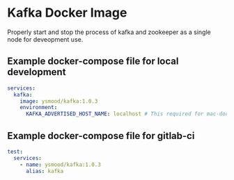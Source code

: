 
# Kafka Docker Image

Properly start and stop the process of kafka and zookeeper as a single node for deveopment use.

## Example docker-compose file for local development

```yaml
services:
  kafka:
    image: ysmood/kafka:1.0.3
    environment:
      KAFKA_ADVERTISED_HOST_NAME: localhost # This required for mac-docker
```

## Example docker-compose file for gitlab-ci

```yaml
test:
  services:
    - name: ysmood/kafka:1.0.3
      alias: kafka
```
